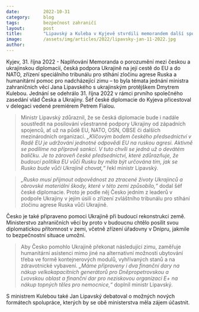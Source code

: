 ```yaml
---
date:         2022-10-31
category:     blog
tags:         bezpečnost zahraničí
layout:       post
title:        "Lipavský a Kuleba v Kyjevě stvrdili memorandem další spolupráci mezi ministerstvy zahraničí Česka a Ukrajiny"
image:        /assets/img/articles/2022/lipavsky-jan-11-2022.jpg
author:       
---
```


Kyjev, 31. října 2022 - Naplňování Memoranda o porozumění mezi českou a ukrajinskou diplomacií, česká podpora Ukrajině na její cestě do EU a do NATO, zřízení speciálního tribunálu pro stíhání zločinu agrese Ruska a humanitární pomoc pro nadcházející zimu – to byla témata jednání ministra zahraničních věcí Jana Lipavského s ukrajinským protějškem Dmytrem Kulebou. Jednání se odehrálo 31. října 2022 v rámci prvního společného zasedání vlád Česka a Ukrajiny. Šéf české diplomacie do Kyjeva přicestoval v delegaci vedené premiérem Petrem Fialou.

> Ministr Lipavský zdůraznil, že se česká diplomacie bude i nadále soustředit na posilování všestranné podpory Ukrajiny od západních spojenců, ať už na půdě EU, NATO, OSN, OBSE či dalších mezinárodních organizací. *„Klíčovým bodem českého předsednictví v Radě EU je udržování jednotné odpovědi EU na ruskou agresi. Aktivně se podílíme na přípravě sankcí. V tuto chvíli se jedná už o devátém balíčku. Je to zároveň české předsednictví, které zdůrazňuje, že budoucí politika EU vůči Rusku by měla být určována tím, jak se Rusko bude vůči Ukrajině chovat,“* řekl ministr Lipavský.

> *„Rusko musí přijmout odpovědnost za ztracené životy Ukrajinců a obrovské materiální škody, které v této zemi způsobilo,“* dodal šéf české diplomacie. Proto je podle něj Česko jedním z leaderů v podpoře Ukrajiny v jejím úsilí o zřízení zvláštního tribunálu pro stíhání zločinu agrese Ruska vůči Ukrajině.

Česko je také připraveno pomoci Ukrajině při budoucí rekonstrukci země. Ministerstvo zahraničních věcí by proto v budoucnu chtělo posílit svou diplomatickou přítomnost v zemi, včetně zřízení úřadovny v Dnipru, jakmile to bezpečnostní situace umožní.

> Aby Česko pomohlo Ukrajině překonat následující zimu, zaměřuje humanitární asistenci mimo jiné na alternativní možnosti ubytování třeba ve formě kontejnerových modulů, vyhřívaných stanů a na zdravotnické vybavení. *„Máme připraveny i dva finanční dary na nákup velkokapacitních generátorů pro Dněpropetrovskou a Lvovskou oblast a finanční dar pro neziskovou organizaci E+ na nákup topných těles pro nemocnice,“* doplnil ministr Lipavský.

S ministrem Kulebou také Jan Lipavský debatoval o možných nových formátech spolupráce, kterých by se obě ministerstva měla zájem účastnit.


